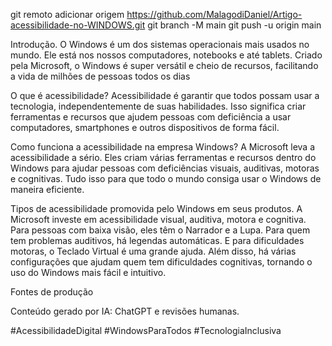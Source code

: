 git remoto adicionar origem https://github.com/MalagodiDaniel/Artigo-acessibilidade-no-WINDOWS.git
 git branch -M main 
git push -u origin main



Introdução.
﻿O Windows é um dos sistemas operacionais mais usados ​​no mundo. Ele está nos nossos computadores, notebooks e até tablets. Criado pela Microsoft, o Windows é super versátil e cheio de recursos, facilitando a vida de milhões de pessoas todos os dias



O que é acessibilidade?
Acessibilidade é garantir que todos possam usar a tecnologia, independentemente de suas habilidades. Isso significa criar ferramentas e recursos que ajudem pessoas com deficiência a usar computadores, smartphones e outros dispositivos de forma fácil.



Como funciona a acessibilidade na empresa Windows?
A Microsoft leva a acessibilidade a sério. Eles criam várias ferramentas e recursos dentro do Windows para ajudar pessoas com deficiências visuais, auditivas, motoras e cognitivas. Tudo isso para que todo o mundo consiga usar o Windows de maneira eficiente.



Tipos de acessibilidade promovida pelo Windows em seus produtos.
A Microsoft investe em acessibilidade visual, auditiva, motora e cognitiva. Para pessoas com baixa visão, eles têm o Narrador e a Lupa. Para quem tem problemas auditivos, há legendas automáticas. E para dificuldades motoras, o Teclado Virtual é uma grande ajuda. Além disso, há várias configurações que ajudam quem tem dificuldades cognitivas, tornando o uso do Windows mais fácil e intuitivo.



Fontes de produção

Conteúdo gerado por IA: ChatGPT e revisões humanas.


#AcessibilidadeDigital #WindowsParaTodos #TecnologiaInclusiva